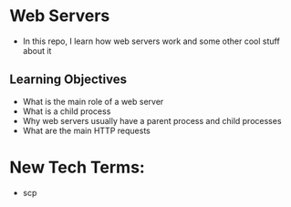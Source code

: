 # Web Servers
- In this repo, I learn how web servers work and some other cool stuff about it

## Learning Objectives
- What is the main role of a web server
- What is a child process
- Why web servers usually have a parent process and child processes
- What are the main HTTP requests

# New Tech Terms:
- scp
